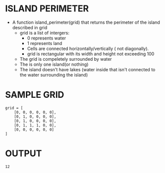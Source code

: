 # ISLAND PERIMETER
- A function island_perimeter(grid) that returns the perimeter of the island described in grid
	* grid is a list of intergers:
		* 0 represents water
		* 1 represents land 
		* Cells are connected horizontally/vertically ( not diagonally).
		* grid is rectangular with its width and height not exceeding 100
	* The grid is compeletely surrounded by water
	* The is only one island(or nothing)
	* The island doesn't have lakes (water inside that isn't connected to the water surrounding the island)
# SAMPLE GRID
	grid = [
        [0, 0, 0, 0, 0, 0],
        [0, 1, 0, 0, 0, 0],
        [0, 1, 0, 0, 0, 0],
        [0, 1, 1, 1, 0, 0],
        [0, 0, 0, 0, 0, 0]
    ]
# OUTPUT
    12
